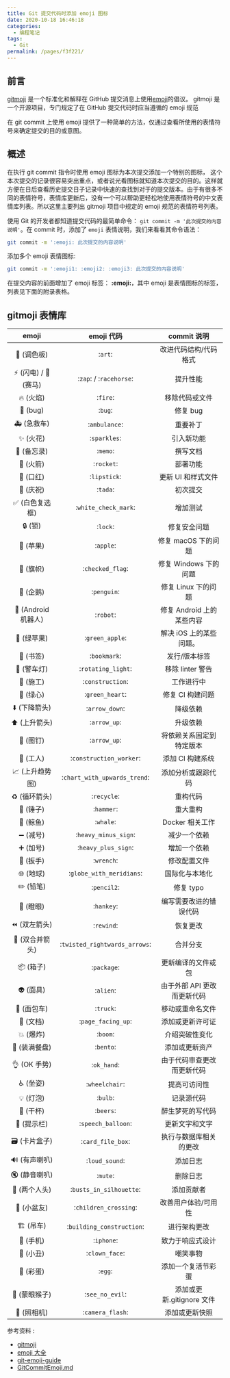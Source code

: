 ```yaml
---
title: Git 提交代码时添加 emoji 图标
date: 2020-10-18 16:46:18
categories:
  - 编程笔记
tags:
  - Git
permalink: /pages/f3f221/
---
```


## 前言

[gitmoji](https://gitmoji.carloscuesta.me/) 是一个标准化和解释在 GitHub 提交消息上使用[emoji](https://gitmoji.carloscuesta.me/)的倡议。 gitmoji 是一个开源项目，专门规定了在 GitHub 提交代码时应当遵循的 emoji 规范

在 git commit 上使用 emoji 提供了一种简单的方法，仅通过查看所使用的表情符号来确定提交的目的或意图。

## 概述

在执行 git commit 指令时使用 emoji 图标为本次提交添加一个特别的图标， 这个本次提交的记录很容易突出重点，或者说光看图标就知道本次提交的目的。这样就方便在日后查看历史提交日子记录中快速的查找到对于的提交版本。由于有很多不同的表情符号，表情库更新后，没有一个可以帮助更轻松地使用表情符号的中文表情库列表。所以这里主要列出 gitmoji 项目中规定的 emoji 规范的表情符号列表。

使用 Git 的开发者都知道提交代码的最简单命令： `git commit -m '此次提交的内容说明'`。在 commit 时，添加了 `emoji` 表情说明，我们来看看其命令语法：

```bash
git commit -m ':emoji: 此次提交的内容说明'
```

添加多个 emoji 表情图标:

```bash
git commit -m ':emoji1: :emoji2: :emoji3: 此次提交的内容说明'
```

在提交内容的前面增加了 emoji 标签： **:emoji:**，其中 emoji 是表情图标的标签，列表见下面的附录表格。

## gitmoji 表情库

|                  emoji                   |          emoji 代码           |         commit 说明         |
| :--------------------------------------: | :---------------------------: | :-------------------------: |
|              :art: (调色板)              |            :`art`:            |    改进代码结构/代码格式    |
|    :zap: (闪电) / :racehorse: (赛马)     |    :`zap`: / :`racehorse`:    |          提升性能           |
|              :fire: (火焰)               |           :`fire`:            |       移除代码或文件        |
|               :bug: (bug)                |            :`bug`:            |          修复 bug           |
|           :ambulance: (急救车)           |         :`ambulance`:         |          重要补丁           |
|            :sparkles: (火花)             |         :`sparkles`:          |         引入新功能          |
|             :memo: (备忘录)              |           :`memo`:            |          撰写文档           |
|             :rocket: (火箭)              |          :`rocket`:           |          部署功能           |
|            :lipstick: (口红)             |         :`lipstick`:          |     更新 UI 和样式文件      |
|              :tada: (庆祝)               |           :`tada`:            |          初次提交           |
|     :white_check_mark: (白色复选框)      |     :`white_check_mark`:      |          增加测试           |
|               :lock: (锁)                |           :`lock`:            |        修复安全问题         |
|              :apple: (苹果)              |           :`apple`:           |     修复 macOS 下的问题     |
|         :checkered_flag: (旗帜)          |       :`checked_flag`:        |    修复 Windows 下的问题    |
|             :penguin: (企鹅)             |          :`penguin`:          |     修复 Linux 下的问题     |
|         :robot: (Android 机器人)         |           :`robot`:           |  修复 Android 上的某些内容  |
|          :green_apple: (绿苹果)          |        :`green_apple`:        |   解决 iOS 上的某些问题。   |
|            :bookmark: (书签)             |         :`bookmark`:          |        发行/版本标签        |
|        :rotating_light: (警车灯)         |      :`rotating_light`:       |      移除 linter 警告       |
|          :construction: (施工)           |       :`construction`:        |         工作进行中          |
|           :green_heart: (绿心)           |        :`green_heart`:        |      修复 CI 构建问题       |
|         :arrow_down: (下降箭头)          |        :`arrow_down`:         |          降级依赖           |
|          :arrow_up: (上升箭头)           |         :`arrow_up`:          |          升级依赖           |
|             :pushpin: (图钉)             |         :`arrow_up`:          |  将依赖关系固定到特定版本   |
|       :construction_worker: (工人)       |    :`construction_worker`:    |      添加 CI 构建系统       |
| :chart_with_upwards_trend: (上升趋势图)  | :`chart_with_upwards_trend`:  |     添加分析或跟踪代码      |
|           :recycle: (循环箭头)           |          :`recycle`:          |          重构代码           |
|             :hammer: (锤子)              |          :`hammer`:           |          重大重构           |
|              :whale: (鲸鱼)              |           :`whale`:           |       Docker 相关工作       |
|        :heavy_minus_sign: (减号)         |     :`heavy_minus_sign`:      |        减少一个依赖         |
|         :heavy_plus_sign: (加号)         |      :`heavy_plus_sign`:      |        增加一个依赖         |
|             :wrench: (扳手)              |          :`wrench`:           |        修改配置文件         |
|      :globe_with_meridians: (地球)       |   :`globe_with_meridians`:    |       国际化与本地化        |
|             :pencil2: (铅笔)             |          :`pencil2`:          |          修复 typo          |
|             :hankey: (瞪眼)              |          :`hankey`:           |   编写需要改进的错误代码    |
|           :rewind: (双左箭头)            |          :`rewind`:           |          恢复更改           |
| :twisted_rightwards_arrows: (双合并箭头) | :`twisted_rightwards_arrows`: |          合并分支           |
|             :package: (箱子)             |          :`package`:          |     更新编译的文件或包      |
|              :alien: (面具)              |           :`alien`:           | 由于外部 API 更改而更新代码 |
|             :truck: (面包车)             |           :`truck`:           |      移动或重命名文件       |
|         :page_facing_up: (文档)          |      :`page_facing_up`:       |      添加或更新许可证       |
|              :boom: (爆炸)               |           :`boom`:            |       介绍突破性变化        |
|            :bento: (装满餐盘)            |           :`bento`:           |       添加或更新资产        |
|           :ok_hand: (OK 手势)            |          :`ok_hand`:          | 由于代码审查更改而更新代码  |
|           :wheelchair: (坐姿)            |        :`wheelchair`:         |        提高可访问性         |
|              :bulb: (灯泡)               |           :`bulb`:            |         记录源代码          |
|              :beers: (干杯)              |           :`beers`:           |      醉生梦死的写代码       |
|        :speech_balloon: (提示栏)         |      :`speech_balloon`:       |       更新文字和文字        |
|        :card_file_box: (卡片盒子)        |       :`card_file_box`:       |   执行与数据库相关的更改    |
|         :loud_sound: (有声喇叭)          |        :`loud_sound`:         |          添加日志           |
|            :mute: (静音喇叭)             |           :`mute`:            |          删除日志           |
|     :busts_in_silhouette: (两个人头)     |    :`busts_in_silhouette`:    |         添加贡献者          |
|       :children_crossing: (小盆友)       |     :`children_crossing`:     |     改善用户体验/可用性     |
|      :building_construction: (吊车)      |   :`building_construction`:   |        进行架构更改         |
|             :iphone: (手机)              |          :`iphone`:           |      致力于响应式设计       |
|           :clown_face: (小丑)            |        :`clown_face`:         |          嘲笑事物           |
|               :egg: (彩蛋)               |            :`egg`:            |     添加一个复活节彩蛋      |
|         :see_no_evil: (蒙眼猴子)         |        :`see_no_evil`:        |  添加或更新.gitignore 文件  |
|         :camera_flash: (照相机)          |       :`camera_flash`:        |       添加或更新快照        |

参考资料 :

- [gitmoji](https://gitmoji.carloscuesta.me/)
- [emoji 大全](https://www.emojidaquan.com/emoji-memo)
- [git-emoji-guide](https://hooj0.github.io/git-emoji-guide/)
- [GitCommitEmoji.md](https://gist.github.com/parmentf/035de27d6ed1dce0b36a)
